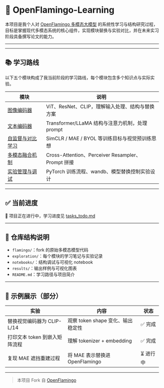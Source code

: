 # 🧠 OpenFlamingo-Learning

本项目是我个人对 [OpenFlamingo 多模态大模型](https://github.com/mlfoundations/open_flamingo) 的系统性学习与结构研究过程，目标是掌握现代多模态系统的核心组件，实现模块替换与实验对比，并在未来实习阶段具备撰写论文的能力。

---
---

## 📚 学习路线

以下五个模块构成了我当前阶段的学习路线，每个模块包含多个知识点与实际实验。

| 模块 | 说明 |
|------|------|
| [图像编码器](./exploration/01_vision_encoder/) | ViT、ResNet、CLIP，理解输入处理、结构与替换方案 |
| [文本编码器](./exploration/02_text_encoder/) | Transformer/LLaMA 结构与注意力机制，处理 prompt |
| [自监督与对比学习](./exploration/03_ssl_contrastive/) | SimCLR / MAE / BYOL 等训练目标与视觉预训练思想 |
| [多模态融合机制](./exploration/04_multimodal_fusion/) | Cross-Attention、Perceiver Resampler、Prompt 拼接 |
| [实验管理与调试](./exploration/05_experiment_management/) | PyTorch 训练流程、wandb、模型替换控制实验设计 |

---

## ✅ 当前进度

📌 项目正在进行中，学习进度见 [tasks_todo.md](./tasks_todo.md)

---

## 📁 仓库结构说明

- `flamingo/`：fork 的原始多模态模型代码
- `exploration/`：每个模块的学习笔记与实验记录
- `notebooks/`：结构调试与可视化 notebook
- `results/`：输出样例与可视化图表
- `README.md`：学习路径与项目简介

---

## 📌 示例展示（部分）

| 实验 | 内容 | 状态 |
|------|------|------|
| 替换视觉编码器为 CLIP-L/14 | 观察 token shape 变化、输出稳定性 | ✅ 完成 |
| 打印文本 token 到嵌入矩阵流程 | 理解 tokenizer + embedding | ✅ 完成 |
| 复现 MAE 遮挡重建过程 | 将 MAE 表示替换进 OpenFlamingo | ⏳ 进行中 |

---
> 本项目 Fork 自 [OpenFlamingo](https://github.com/mlfoundations/open_flamingo)
